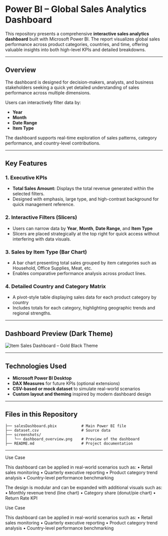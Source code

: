 # Power BI – Global Sales Analytics Dashboard

This repository presents a comprehensive **interactive sales analytics dashboard** built with Microsoft Power BI. The report visualizes global sales performance across product categories, countries, and time, offering valuable insights into both high-level KPIs and detailed breakdowns.

---

## Overview

The dashboard is designed for decision-makers, analysts, and business stakeholders seeking a quick yet detailed understanding of sales performance across multiple dimensions.

Users can interactively filter data by:
- **Year**
- **Month**
- **Date Range**
- **Item Type**

The dashboard supports real-time exploration of sales patterns, category performance, and country-level contributions.

---

## Key Features

### 1. Executive KPIs  
- **Total Sales Amount:** Displays the total revenue generated within the selected filters.  
- Designed with emphasis, large type, and high-contrast background for quick management reference.

### 2. Interactive Filters (Slicers)  
- Users can narrow data by **Year**, **Month**, **Date Range**, and **Item Type**  
- Slicers are placed strategically at the top right for quick access without interfering with data visuals.

### 3. Sales by Item Type (Bar Chart)  
- A bar chart presenting total sales grouped by item categories such as Household, Office Supplies, Meat, etc.  
- Enables comparative performance analysis across product lines.

### 4. Detailed Country and Category Matrix  
- A pivot-style table displaying sales data for each product category by country  
- Includes totals for each category, highlighting geographic trends and regional strengths.

---

##  Dashboard Preview (Dark Theme)

![Item Sales Dashboard – Gold Black Theme](screenshots/item_sales_dashboard.png)

---

## Technologies Used

- **Microsoft Power BI Desktop**  
- **DAX Measures** for future KPIs (optional extensions)  
- **CSV-based or mock dataset** to simulate real-world scenarios  
- **Custom layout and theming** inspired by modern dashboard design

---

## Files in this Repository

```plaintext
├── salesDashboard.pbix           # Main Power BI file
├── dataset.csv                   # Source data 
├── screenshots/
│   └── dashboard_overview.png    # Preview of the dashboard
├── README.md                     # Project documentation

```
---
Use Case

This dashboard can be applied in real-world scenarios such as:
	•	Retail sales monitoring
	•	Quarterly executive reporting
	•	Product category trend analysis
	•	Country-level performance benchmarking

The design is modular and can be expanded with additional visuals such as:
	•	Monthly revenue trend (line chart)
	•	Category share (donut/pie chart)
	•	Return Rate KPI

Use Case

This dashboard can be applied in real-world scenarios such as:
	•	Retail sales monitoring
	•	Quarterly executive reporting
	•	Product category trend analysis
	•	Country-level performance benchmarking

